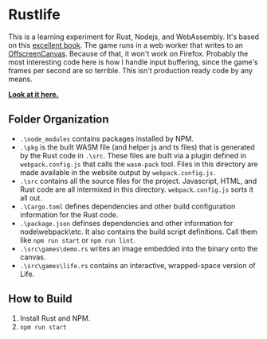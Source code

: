 # Rustlife

This is a learning experiment for Rust, Nodejs, and WebAssembly. It's based on this [excellent book](https://rustwasm.github.io/docs/book/). The game runs in a web worker that writes to an [OffscreenCanvas](https://developer.mozilla.org/en-US/docs/Web/API/OffscreenCanvas). Because of that, it won't work on Firefox. Probably the most interesting code here is how I handle input buffering, since the game's frames per second are so terrible. This isn't production ready code by any means.

**[Look at it here.](https://erinpentecost.github.io/rustylife/)**

## Folder Organization

* `.\node_modules` contains packages installed by NPM.
* `.\pkg` is the built WASM file (and helper js and ts files) that is generated by the Rust code in `.\src`. These files are built via a plugin defined in `webpack.config.js` that calls the `wasm-pack` tool. Files in this directory are made available in the website output by `webpack.config.js`.
* `.\src` contains all the source files for the project. Javascript, HTML, and Rust code are all intermixed in this directory. `webpack.config.js` sorts it all out.
* `.\Cargo.toml` defines dependencies and other build configuration information for the Rust code.
* `.\package.json` definses dependencies and other information for node\webpack\etc. It also contains the build script definitions. Call them like `npm run start` or `npm run lint`.
* `.\src\games\demo.rs` writes an image embedded into the binary onto the canvas.
* `.\src\games\life.rs` contains an interactive, wrapped-space version of Life.

## How to Build

1. Install Rust and NPM.
2. `npm run start`
